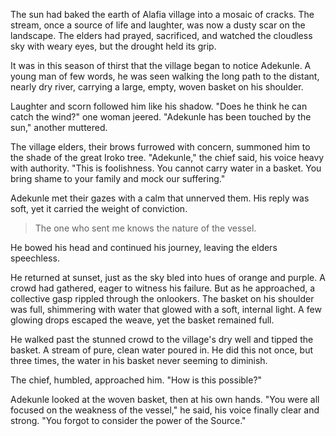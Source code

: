 The sun had baked the earth of Alafia village into a mosaic of cracks. The stream, once a source of life and laughter, was now a dusty scar on the landscape. The elders had prayed, sacrificed, and watched the cloudless sky with weary eyes, but the drought held its grip.

It was in this season of thirst that the village began to notice Adekunle. A young man of few words, he was seen walking the long path to the distant, nearly dry river, carrying a large, empty, woven basket on his shoulder.

Laughter and scorn followed him like his shadow. "Does he think he can catch the wind?" one woman jeered. "Adekunle has been touched by the sun," another muttered.

The village elders, their brows furrowed with concern, summoned him to the shade of the great Iroko tree. "Adekunle," the chief said, his voice heavy with authority. "This is foolishness. You cannot carry water in a basket. You bring shame to your family and mock our suffering."

Adekunle met their gazes with a calm that unnerved them. His reply was soft, yet it carried the weight of conviction.

> The one who sent me knows the nature of the vessel.

He bowed his head and continued his journey, leaving the elders speechless.

He returned at sunset, just as the sky bled into hues of orange and purple. A crowd had gathered, eager to witness his failure. But as he approached, a collective gasp rippled through the onlookers. The basket on his shoulder was full, shimmering with water that glowed with a soft, internal light. A few glowing drops escaped the weave, yet the basket remained full.

He walked past the stunned crowd to the village's dry well and tipped the basket. A stream of pure, clean water poured in. He did this not once, but three times, the water in his basket never seeming to diminish.

The chief, humbled, approached him. "How is this possible?"

Adekunle looked at the woven basket, then at his own hands. "You were all focused on the weakness of the vessel," he said, his voice finally clear and strong. "You forgot to consider the power of the Source."
